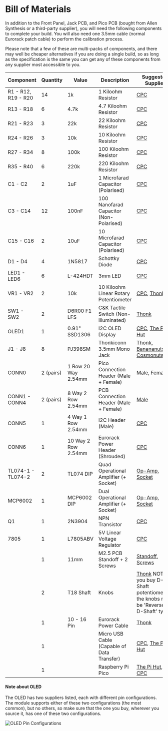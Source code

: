 # Bill of Materials

In addition to the Front Panel, Jack PCB, and Pico PCB (bought from Allen Synthesis or a third-party supplier), you will need the following components to complete your build.
You will also need one 3.5mm cable (normal Eurorack patch cable) to perform the calibration process.  
  
Please note that a few of these are multi-packs of components, and there may well be cheaper alternatives if you are doing a single build, so as long as the specification is the same you can get any of these components from any supplier most accessible to you.

| Component | Quantity | Value | Description | Suggested Supplier
|-|-|-|-|-|
| R1 - R12, R19 - R20 | 14 | 1k | 1 Kiloohm Resistor | [CPC](https://cpc.farnell.com/unbranded/mf25-1k/resistor-0-25w-1-1k/dp/RE03722)
|R13 - R18 | 6 | 4.7k | 4.7 Kiloohm Resistor | [CPC](https://cpc.farnell.com/unbranded/mf25-4k7/resistor-0-25w-1-4k7/dp/RE03757)
| R21 - R23 | 3 | 22k | 22 Kiloohm Resistor | [CPC](https://cpc.farnell.com/unbranded/mf25-22k/resistor-0-25w-1-22k/dp/RE03743)
| R24 - R26 | 3 | 10k | 10 Kiloohm Resistor | [CPC](https://cpc.farnell.com/unbranded/mf25-10k/resistor-0-25w-1-10k/dp/RE03723)
| R27 - R34 | 8 | 100k | 100 Kiloohm Resistor | [CPC](https://cpc.farnell.com/unbranded/mf25-100k/resistor-0-25w-1-100k/dp/RE03724)
| R35 - R40 | 6 | 220k | 220 Kiloohm Resistor | [CPC](https://cpc.farnell.com/unbranded/mf25-220k/resistor-0-25w-1-220k/dp/RE03744)
| C1 - C2 | 2 | 1uF | 1 Microfarad Capacitor (Polarised)| [CPC](https://cpc.farnell.com/multicomp/mcmhr50v105m4x7/capacitor-1uf-50v-radial-105-deg/dp/CA08237)
| C3 - C14 | 12 | 100nF | 100 Nanofarad Capacitor (Non-Polarised)| [CPC](https://cpc.farnell.com/multicomp/mcrr50104x7rk0050/capacitor-100nf-50v/dp/CA06296)
| C15 - C16 | 2 | 10uF | 10 Microfarad Capacitor (Polarised)| [CPC](https://cpc.farnell.com/panasonic/eeueb1j100s/capacitor-10uf-63v-5x11mm/dp/CA08350)
| D1 - D4 | 4 | 1N5817 | Schottky Diode | [CPC](https://cpc.farnell.com/multicomp-pro/1n5817/schottky-rectifier-1a-20v-do-204al/dp/SC15528)
| LED1 - LED6 | 6 | L-424HDT | 3mm LED | [CPC](https://cpc.farnell.com/kingbright/l-424hdt/led-flat-top-3mm-red/dp/SC11541)
| VR1 - VR2 | 2 | 10k | 10 Kiloohm Linear Rotary Potentiometer | [CPC](https://cpc.farnell.com/alps/rk09k11310kb/potentiometer-10k-lin/dp/RE04560), [Thonk](https://www.thonk.co.uk/shop/alpha-9mm-pots-vertical-t18/)
| SW1 - SW2 | 2 | D6R00 F1 LFS | C&K Tactile Switch (Non-Illuminated) | [Thonk](https://www.thonk.co.uk/shop/radio-music-switch/)
| OLED1 | 1 | 0.91" SSD1306 | I2C OLED Display | [CPC](https://cpc.farnell.com/winstar/wea012832fwpp3n00000/oled-display-128x32-white-i2c/dp/SC15661), [The Pi Hut](https://thepihut.com/products/0-91-oled-display-module)
| J1 - J8 | 8 | PJ398SM | Thonkiconn 3.5mm Mono Jack | [Thonk](https://www.thonk.co.uk/shop/thonkiconn/), [Banananuts](https://www.thonk.co.uk/shop/bananuts/), [Cosmonuts](https://www.thonk.co.uk/shop/cosmonuts/)
| CONN0 | 2 (pairs) | 1 Row 20 Way 2.54mm | Pico Connection Header (Male + Female) | [Male](https://cpc.farnell.com/harwin/m22-2012005/header-vertical-1row-20way/dp/CN14644), [Female](https://cpc.farnell.com/multicomp/2212s-20sg-85/socket-pcb-1-row-20way/dp/CN14539)
| CONN1 - CONN4 | 2 (pairs) | 8 Way 2 Row 2.54mm | PCB Connection Header (Male + Female) | [Male](https://cpc.farnell.com/harwin/m20-9980445/header-2row-4way/dp/CN14381)
| CONN5 | 1 | 4 Way 1 Row 2.54mm | I2C Header (Male) | [CPC](https://cpc.farnell.com/multicomp/2211s-04g/header-1-row-vert-4way/dp/CN14489)
| CONN6 | 1 | 10 Way 2 Row 2.54mm | Eurorack Power Header (Shrouded) | [CPC](https://cpc.farnell.com/3m/n2510-6002rb/2-54mm-header-straight-10-way/dp/CN20355)
| TL074-1 - TL074-2 | 2 | TL074 DIP | Quad Operational Amplifier (+ Socket) | [Op-Amp](https://cpc.farnell.com/texas-instruments/tl074acn/ic-op-amp-quad-jfet-dip14/dp/SC16602), [Socket](https://cpc.farnell.com/unbranded/mc-2227-14-03-f1/socket-ic-dil-0-3-tube-34-14way/dp/SC08125)
| MCP6002 | 1 | MCP6002 DIP | Dual Operational Amplifier (+ Socket) | [Op-Amp](https://cpc.farnell.com/microchip/mcp6002-i-p/ic-op-amp-1-8v-1mhz-dual-pdip8/dp/SC17118), [Socket](https://cpc.farnell.com/multicomp/spc15494/dip-socket-8pos-2row-2-54mm-th/dp/SC15358)
| Q1 | 1 | 2N3904 | NPN Transistor | [CPC](https://cpc.farnell.com/multicomp-pro/2n3904/transistor-npn-to-92/dp/SC15978)
| 7805 | 1 | L7805ABV | 5V Linear Voltage Regulator | [CPC](https://cpc.farnell.com/stmicroelectronics/l7805abv/ic-v-reg-5v/dp/SC10586)
| | 1 | 11mm | M2.5 PCB Standoff + 2 Screws | [Standoff](https://cpc.farnell.com/ettinger/05-02-113/spacer-hex-m2-5-11mm-length-brass/dp/PC01763), [Screws](https://cpc.farnell.com/unbranded/pp2m5-6/screw-pan-pozi-m2-5-x-6mm-100pk/dp/FN02140)
| | 2 | T18 Shaft | Knobs | [Thonk](https://www.thonk.co.uk/shop/1900h-t18/) NOTE: If you buy D-Shaft potentiometers, the knobs must be 'Reverse-D-Shaft' type.
| | 1 | 10 - 16 Pin | Eurorack Power Cable | [Thonk](https://www.thonk.co.uk/shop/eurorack-power-cables/)
| | 1 | | Micro USB Cable (Capable of Data Transfer) | [CPC](https://cpc.farnell.com/pro-signal/psg91562/lead-usb-a-male-micro-b-male-black/dp/CS32732), [The Pi Hut](https://thepihut.com/products/usb-to-micro-usb-cable-0-5m)
| | 1 | | Raspberry Pi Pico | [The Pi Hut](https://thepihut.com/products/raspberry-pi-pico), [CPC](https://cpc.farnell.com/raspberry-pi/raspberry-pi-pico/raspberry-pi-pico-rp2040-mcu-board/dp/SC17106)

#### Note about OLED
The OLED has two suppliers listed, each with different pin configurations. The module supports either of these two configurations (the most common), but no others, so make sure that the one you buy, wherever you source it, has one of these two configurations.

![OLED Pin Configurations](https://user-images.githubusercontent.com/79809962/145800121-2c88d73b-b4d2-4196-baa1-8628dc327467.png)
